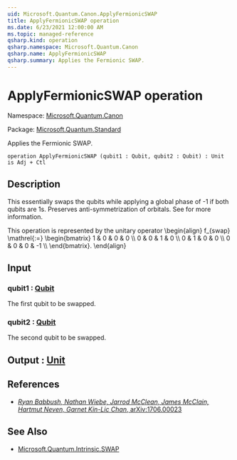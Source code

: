 ```yaml
---
uid: Microsoft.Quantum.Canon.ApplyFermionicSWAP
title: ApplyFermionicSWAP operation
ms.date: 6/23/2021 12:00:00 AM
ms.topic: managed-reference
qsharp.kind: operation
qsharp.namespace: Microsoft.Quantum.Canon
qsharp.name: ApplyFermionicSWAP
qsharp.summary: Applies the Fermionic SWAP.
---
```


# ApplyFermionicSWAP operation

Namespace: [Microsoft.Quantum.Canon](xref:Microsoft.Quantum.Canon)

Package: [Microsoft.Quantum.Standard](https://nuget.org/packages/Microsoft.Quantum.Standard)


Applies the Fermionic SWAP.

```qsharp
operation ApplyFermionicSWAP (qubit1 : Qubit, qubit2 : Qubit) : Unit is Adj + Ctl
```


## Description

This essentially swaps the qubits while applying a global phase of -1if both qubits are 1s. Preserves anti-symmetrization of orbitals.See  for more information.This operation is represented by the unitary operator\begin{align}f_{swap} \mathrel{:=}\begin{bmatrix}1 & 0 & 0 & 0 \\\\0 & 0 & 1 & 0 \\\\0 & 1 & 0 & 0 \\\\0 & 0 & 0 & -1 \\\\\end{bmatrix}.\end{align}

## Input

### qubit1 : [Qubit](xref:microsoft.quantum.qsharp.valueliterals#qubit-literals)

The first qubit to be swapped.


### qubit2 : [Qubit](xref:microsoft.quantum.qsharp.valueliterals#qubit-literals)

The second qubit to be swapped.



## Output : [Unit](xref:microsoft.quantum.qsharp.valueliterals#unit-literal)



## References

- [ *Ryan Babbush, Nathan Wiebe, Jarrod McClean, James McClain,  Hartmut Neven, Garnet Kin-Lic Chan*,  arXiv:1706.00023 ](https://arxiv.org/pdf/1706.00023.pdf)

## See Also

- [Microsoft.Quantum.Intrinsic.SWAP](xref:Microsoft.Quantum.Intrinsic.SWAP)